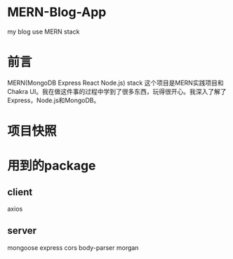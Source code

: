# MERN-Blog-App
my blog use MERN stack
# 前言
MERN(MongoDB Express React Node.js) stack
这个项目是MERN实践项目和Chakra UI。我在做这件事的过程中学到了很多东西，玩得很开心。我深入了解了Express，Node.js和MongoDB。
# 项目快照
# 用到的package
## client
axios

## server
mongoose express cors body-parser morgan